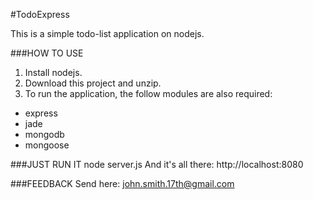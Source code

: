 #TodoExpress
<p>This is a simple todo-list application on nodejs.</p>

###HOW TO USE
1. Install nodejs.
2. Download this project and unzip.
3. To run the application, the follow modules are also required:

 * express
 * jade
 * mongodb
 * mongoose

###JUST RUN IT
    node server.js
And it's all there: http://localhost:8080

###FEEDBACK
Send here: <a href='mailto:john.smith.17th@gmail.com'>
john.smith.17th@gmail.com</a>